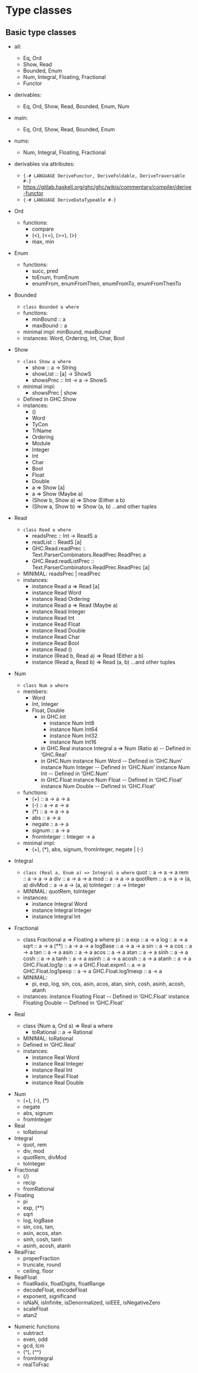 # Type classes

## Basic type classes

* all:
  - Eq, Ord
  - Show, Read
  - Bounded, Enum
  - Num, Integral, Floating, Fractional
  - Functor
* derivables:
  - Eq, Ord, Show, Read, Bounded, Enum, Num
* main:
  - Eq, Ord, Show, Read, Bounded, Enum
* nums:
  - Num, Integral, Floating, Fractional
* derivables via attributes:
  - `{-# LANGUAGE DeriveFunctor, DeriveFoldable, DeriveTraversable #-}`
  - https://gitlab.haskell.org/ghc/ghc/wikis/commentary/compiler/derive-functor
  - `{-# LANGUAGE DeriveDataTypeable #-}`



* Ord
  * functions:
    - compare
    - (<), (<=), (>=), (>)
    - max, min

* Enum
  * functions:
    - succ, pred
    - toEnum, fromEnum
    - enumFrom, enumFromThen, enumFromTo, enumFromThenTo
* Bounded
  * `class Bounded a where`
  * functions:
    - minBound :: a
    - maxBound :: a
  * minimal impl: minBound, maxBound
  * instances: Word, Ordering, Int, Char, Bool

* Show
  * `class Show a where`
    - show      :: a -> String
    - showList  :: [a] -> ShowS
    - showsPrec :: Int -> a -> ShowS
  - minimal impl:
    - showsPrec | show
  - Defined in GHC.Show
  - instances:
    - ()
    - Word
    - TyCon
    - TrName
    - Ordering
    - Module
    - Integer
    - Int
    - Char
    - Bool
    - Float
    - Double
    - a => Show [a]
    - a => Show (Maybe a)
    - (Show b, Show a) => Show (Either a b)
    - (Show a, Show b) => Show (a, b) ...and other tuples
* Read
  - `class Read a where`
    - readsPrec :: Int -> ReadS a
    - readList :: ReadS [a]
    - GHC.Read.readPrec :: Text.ParserCombinators.ReadPrec.ReadPrec a
    - GHC.Read.readListPrec :: Text.ParserCombinators.ReadPrec.ReadPrec [a]
  - MINIMAL: readsPrec | readPrec
  - instances:
    - instance Read a => Read [a]
    - instance Read Word
    - instance Read Ordering
    - instance Read a => Read (Maybe a)
    - instance Read Integer
    - instance Read Int
    - instance Read Float
    - instance Read Double
    - instance Read Char
    - instance Read Bool
    - instance Read ()
    - instance (Read b, Read a) => Read (Either a b)
    - instance (Read a, Read b) => Read (a, b) ...and other tuples

* Num
  * `class Num a where`
  * members:
    - Word
    - Int, Integer
    - Float, Double
      * in GHC.Int
        - instance Num Int8
        - instance Num Int64
        - instance Num Int32
        - instance Num Int16
      * in GHC.Real
        instance Integral a => Num (Ratio a) -- Defined in ‘GHC.Real’
      * in GHC.Num
        instance Num Word -- Defined in ‘GHC.Num’
        instance Num Integer -- Defined in ‘GHC.Num’
        instance Num Int -- Defined in ‘GHC.Num’
      * in GHC.Float
        instance Num Float -- Defined in ‘GHC.Float’
        instance Num Double -- Defined in ‘GHC.Float’
  * functions:
    - (+)    :: a -> a -> a
    - (-)    :: a -> a -> a
    - (*)    :: a -> a -> a
    - abs    :: a -> a
    - negate :: a -> a
    - signum :: a -> a
    - fromInteger :: Integer -> a
  * minimal impl:
    - (+), (*), abs, signum, fromInteger, negate | (-)
* Integral
  - `class (Real a, Enum a) => Integral a where`
    quot :: a -> a -> a
    rem :: a -> a -> a
    div :: a -> a -> a
    mod :: a -> a -> a
    quotRem :: a -> a -> (a, a)
    divMod :: a -> a -> (a, a)
    toInteger :: a -> Integer
  - MINIMAL: quotRem, toInteger
  - instances:
    - instance Integral Word
    - instance Integral Integer
    - instance Integral Int
* Fractional
  - class Fractional a => Floating a where
    pi :: a
    exp :: a -> a
    log :: a -> a
    sqrt :: a -> a
    (**) :: a -> a -> a
    logBase :: a -> a -> a
    sin :: a -> a
    cos :: a -> a
    tan :: a -> a
    asin :: a -> a
    acos :: a -> a
    atan :: a -> a
    sinh :: a -> a
    cosh :: a -> a
    tanh :: a -> a
    asinh :: a -> a
    acosh :: a -> a
    atanh :: a -> a
    GHC.Float.log1p :: a -> a
    GHC.Float.expm1 :: a -> a
    GHC.Float.log1pexp :: a -> a
    GHC.Float.log1mexp :: a -> a
  - MINIMAL:
    - pi, exp, log, sin, cos, asin, acos, atan, sinh, cosh, asinh, acosh, atanh
  - instances:
    instance Floating Float -- Defined in ‘GHC.Float’
    instance Floating Double -- Defined in ‘GHC.Float’

* Real
  - class (Num a, Ord a) => Real a where
    - toRational :: a -> Rational
  - MINIMAL: toRational
  - Defined in ‘GHC.Real’
  - instances:
    - instance Real Word
    - instance Real Integer
    - instance Real Int
    - instance Real Float
    - instance Real Double


- Num
  - (+), (-), (*)
  - negate
  - abs, signum
  - fromInteger
- Real
  - toRational
- Integral
  - quot, rem
  - div, mod
  - quotRem, divMod
  - toInteger
- Fractional
  - (/)
  - recip
  - fromRational
- Floating
  - pi
  - exp, (**)
  - sqrt
  - log, logBase
  - sin, cos, tan,
  - asin, acos, atan
  - sinh, cosh, tanh
  - asinh, acosh, atanh
- RealFrac
  - properFraction
  - truncate, round
  - ceiling, floor
- RealFloat
  - floatRadix, floatDigits, floatRange
  - decodeFloat, encodeFloat
  - exponent, significand
  - isNaN, isInfinite, isDenormalized, isIEEE, isNegativeZero
  - scaleFloat
  - atan2

* Numeric functions
  - subtract
  - even, odd
  - gcd, lcm
  - (^), (^^)
  - fromIntegral
  - realToFrac
